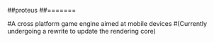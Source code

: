 ##proteus
##=======

#A cross platform game engine aimed at mobile devices
#(Currently undergoing a rewrite to update the rendering core)
